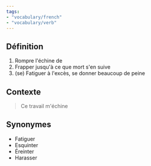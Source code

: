 ```yaml
---
tags:
- "vocabulary/french"
- "vocabulary/verb"
---
```


## Définition
1. Rompre l'échine de
2. Frapper jusqu'à ce que mort s'en suive
3. (se) Fatiguer à l'excès, se donner beaucoup de peine

## Contexte
> Ce travail m'échine

## Synonymes
- Fatiguer
- Esquinter
- Éreinter
- Harasser

